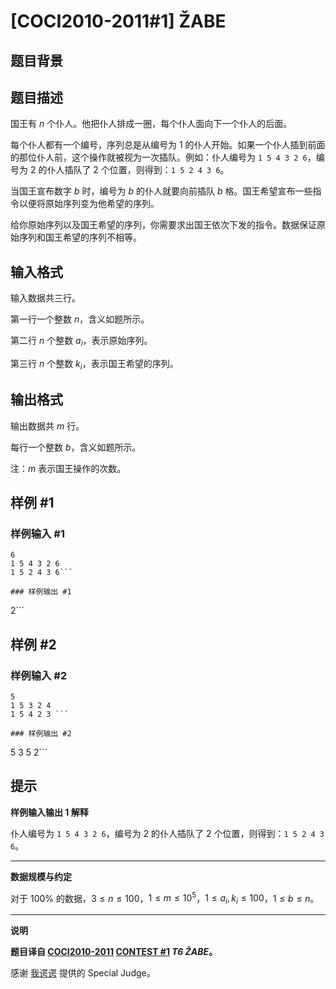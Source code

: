 # [COCI2010-2011#1] ŽABE

## 题目背景



## 题目描述

国王有 $n$ 个仆人。他把仆人排成一圈，每个仆人面向下一个仆人的后面。

每个仆人都有一个编号，序列总是从编号为 $1$ 的仆人开始。如果一个仆人插到前面的那位仆人前，这个操作就被视为一次插队。例如：仆人编号为 `1 5 4 3 2 6`，编号为 $2$ 的仆人插队了 $2$ 个位置，则得到：`1 5 2 4 3 6`。

当国王宣布数字 $b$ 时，编号为 $b$ 的仆人就要向前插队 $b$ 格。国王希望宣布一些指令以便将原始序列变为他希望的序列。

给你原始序列以及国王希望的序列，你需要求出国王依次下发的指令。数据保证原始序列和国王希望的序列不相等。

## 输入格式

输入数据共三行。

第一行一个整数 $n$，含义如题所示。

第二行 $n$ 个整数 $a_i$，表示原始序列。

第三行 $n$ 个整数 $k_i$，表示国王希望的序列。

## 输出格式

输出数据共 $m$ 行。

每行一个整数 $b$，含义如题所示。

注：$m$ 表示国王操作的次数。

## 样例 #1

### 样例输入 #1
```
6
1 5 4 3 2 6
1 5 2 4 3 6```

### 样例输出 #1

```
2```

## 样例 #2

### 样例输入 #2
```
5
1 5 3 2 4
1 5 4 2 3 ```

### 样例输出 #2

```
5
3
5
2```

## 提示

**样例输入输出 1 解释**

仆人编号为 `1 5 4 3 2 6`，编号为 $2$ 的仆人插队了 $2$ 个位置，则得到：`1 5 2 4 3 6`。

---

**数据规模与约定**

对于 $100\%$ 的数据，$3 \leq n \leq 100$，$1 \leq m \leq 10^5$，$1 \leq a_i,k_i \leq 100$，$1 \leq b \leq n$。

---

**说明**

**题目译自 [COCI2010-2011](https://hsin.hr/coci/archive/2010_2011/) [CONTEST #1](https://hsin.hr/coci/archive/2010_2011/contest1_tasks.pdf) *T6 ŽABE*。**

感谢 [我谔谔](/user/127284) 提供的 Special Judge。
